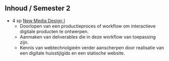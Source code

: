 Inhoud **/ Semester 2**
-----------------------

 - 4 sp [New Media Design I]( https://bamaflexweb.arteveldehs.be/BMFUIDetailxOLOD.aspx?a=63943&b=5&c=1)  
   - Doorlopen van een productieproces of workflow om interactieve digitale producten te ontwerpen.
   - Aanmaken van deliverables die in deze workflow van toepassing zijn.
   - Kennis van webtechnolgieën verder aanscherpen door realisatie van een digitale huisstijlgids en een statische website.